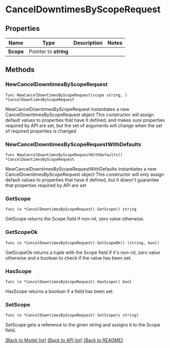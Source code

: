 # CancelDowntimesByScopeRequest

## Properties

Name | Type | Description | Notes
------------ | ------------- | ------------- | -------------
**Scope** | Pointer to **string** |  | 

## Methods

### NewCancelDowntimesByScopeRequest

`func NewCancelDowntimesByScopeRequest(scope string, ) *CancelDowntimesByScopeRequest`

NewCancelDowntimesByScopeRequest instantiates a new CancelDowntimesByScopeRequest object
This constructor will assign default values to properties that have it defined,
and makes sure properties required by API are set, but the set of arguments
will change when the set of required properties is changed

### NewCancelDowntimesByScopeRequestWithDefaults

`func NewCancelDowntimesByScopeRequestWithDefaults() *CancelDowntimesByScopeRequest`

NewCancelDowntimesByScopeRequestWithDefaults instantiates a new CancelDowntimesByScopeRequest object
This constructor will only assign default values to properties that have it defined,
but it doesn't guarantee that properties required by API are set

### GetScope

`func (o *CancelDowntimesByScopeRequest) GetScope() string`

GetScope returns the Scope field if non-nil, zero value otherwise.

### GetScopeOk

`func (o *CancelDowntimesByScopeRequest) GetScopeOk() (string, bool)`

GetScopeOk returns a tuple with the Scope field if it's non-nil, zero value otherwise
and a boolean to check if the value has been set.

### HasScope

`func (o *CancelDowntimesByScopeRequest) HasScope() bool`

HasScope returns a boolean if a field has been set.

### SetScope

`func (o *CancelDowntimesByScopeRequest) SetScope(v string)`

SetScope gets a reference to the given string and assigns it to the Scope field.


[[Back to Model list]](../README.md#documentation-for-models) [[Back to API list]](../README.md#documentation-for-api-endpoints) [[Back to README]](../README.md)


